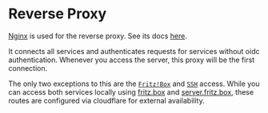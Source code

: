 # Reverse Proxy

[Nginx](https://www.nginx.com/) is used for the reverse proxy.
See its docs [here](https://docs.nginx.com).

It connects all services and authenticates requests for services without oidc authentication.
Whenever you access the server, this proxy will be the first connection.

The only two exceptions to this are the [`Fritz!Box`](https://just-fritz.konratts.de)
and [`SSH`](ssh://ssh.konratts.de) access.
While you can access both services locally using [fritz.box](https://fritz.box)
and [server.fritz.box](ssh://server.fritz.box),
these routes are configured via cloudflare for external availability.
